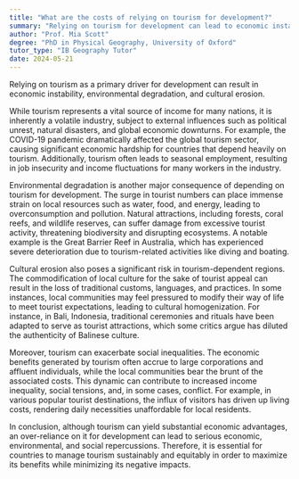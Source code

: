 ```yaml
---
title: "What are the costs of relying on tourism for development?"
summary: "Relying on tourism for development can lead to economic instability, environmental degradation, and cultural erosion."
author: "Prof. Mia Scott"
degree: "PhD in Physical Geography, University of Oxford"
tutor_type: "IB Geography Tutor"
date: 2024-05-21
---
```


Relying on tourism as a primary driver for development can result in economic instability, environmental degradation, and cultural erosion.

While tourism represents a vital source of income for many nations, it is inherently a volatile industry, subject to external influences such as political unrest, natural disasters, and global economic downturns. For example, the COVID-19 pandemic dramatically affected the global tourism sector, causing significant economic hardship for countries that depend heavily on tourism. Additionally, tourism often leads to seasonal employment, resulting in job insecurity and income fluctuations for many workers in the industry.

Environmental degradation is another major consequence of depending on tourism for development. The surge in tourist numbers can place immense strain on local resources such as water, food, and energy, leading to overconsumption and pollution. Natural attractions, including forests, coral reefs, and wildlife reserves, can suffer damage from excessive tourist activity, threatening biodiversity and disrupting ecosystems. A notable example is the Great Barrier Reef in Australia, which has experienced severe deterioration due to tourism-related activities like diving and boating.

Cultural erosion also poses a significant risk in tourism-dependent regions. The commodification of local culture for the sake of tourist appeal can result in the loss of traditional customs, languages, and practices. In some instances, local communities may feel pressured to modify their way of life to meet tourist expectations, leading to cultural homogenization. For instance, in Bali, Indonesia, traditional ceremonies and rituals have been adapted to serve as tourist attractions, which some critics argue has diluted the authenticity of Balinese culture.

Moreover, tourism can exacerbate social inequalities. The economic benefits generated by tourism often accrue to large corporations and affluent individuals, while the local communities bear the brunt of the associated costs. This dynamic can contribute to increased income inequality, social tensions, and, in some cases, conflict. For example, in various popular tourist destinations, the influx of visitors has driven up living costs, rendering daily necessities unaffordable for local residents.

In conclusion, although tourism can yield substantial economic advantages, an over-reliance on it for development can lead to serious economic, environmental, and social repercussions. Therefore, it is essential for countries to manage tourism sustainably and equitably in order to maximize its benefits while minimizing its negative impacts.
    